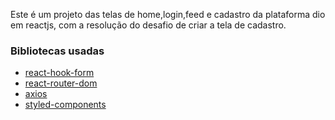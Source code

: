 
Este é um projeto das telas de home,login,feed e cadastro da plataforma dio em reactjs, com a resolução do desafio de criar a tela de cadastro.

### Bibliotecas usadas
- [react-hook-form](https://www.npmjs.com/package/react-hook-form)
- [react-router-dom](https://www.npmjs.com/package/react-router-dom)
- [axios](https://www.npmjs.com/package/axios)
- [styled-components](https://styled-components.com/)